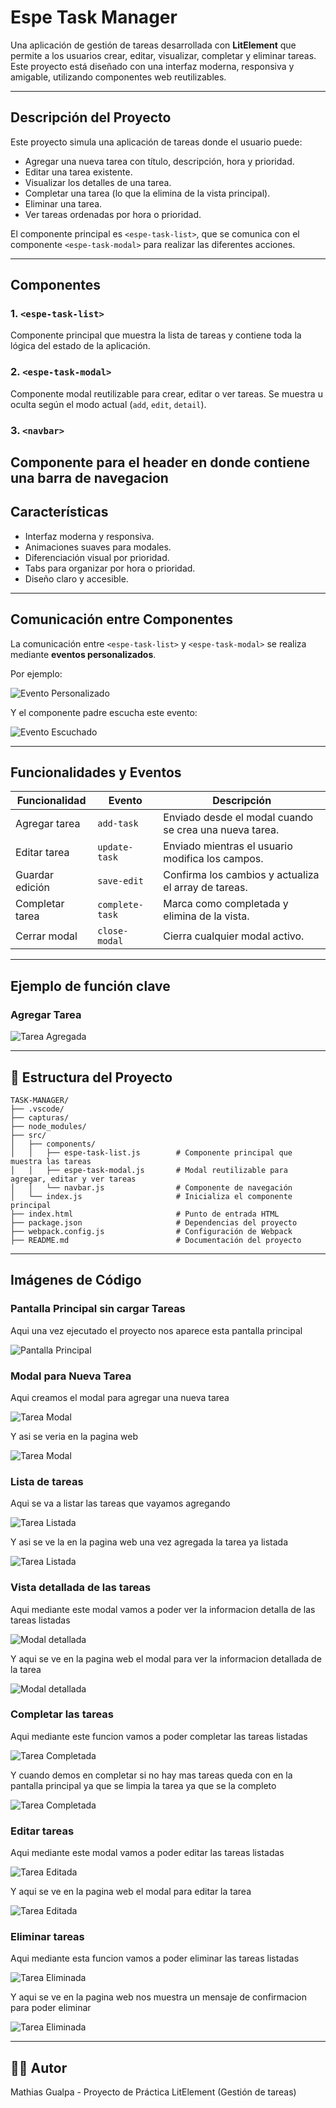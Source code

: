 
# Espe Task Manager

Una aplicación de gestión de tareas desarrollada con **LitElement** que permite a los usuarios crear, editar, visualizar, completar y eliminar tareas. Este proyecto está diseñado con una interfaz moderna, responsiva y amigable, utilizando componentes web reutilizables.

---

## Descripción del Proyecto

Este proyecto simula una aplicación de tareas donde el usuario puede:

- Agregar una nueva tarea con título, descripción, hora y prioridad.
- Editar una tarea existente.
- Visualizar los detalles de una tarea.
- Completar una tarea (lo que la elimina de la vista principal).
- Eliminar una tarea.
- Ver tareas ordenadas por hora o prioridad.

El componente principal es `<espe-task-list>`, que se comunica con el componente `<espe-task-modal>` para realizar las diferentes acciones.

---

## Componentes

### 1. `<espe-task-list>`
Componente principal que muestra la lista de tareas y contiene toda la lógica del estado de la aplicación.

### 2. `<espe-task-modal>`
Componente modal reutilizable para crear, editar o ver tareas. Se muestra u oculta según el modo actual (`add`, `edit`, `detail`).

### 3. `<navbar>`
Componente para el header en donde contiene una barra de navegacion 
---

## Características

- Interfaz moderna y responsiva.
- Animaciones suaves para modales.
- Diferenciación visual por prioridad.
- Tabs para organizar por hora o prioridad.
- Diseño claro y accesible.

---

## Comunicación entre Componentes

La comunicación entre `<espe-task-list>` y `<espe-task-modal>` se realiza mediante **eventos personalizados**.

Por ejemplo:

![Evento Personalizado](./capturas/eventopersonalizado.png)


Y el componente padre escucha este evento:

![Evento Escuchado](./capturas/eventoescuchado.png)

---

## Funcionalidades y Eventos

| Funcionalidad     | Evento            | Descripción |
|------------------|-------------------|-------------|
| Agregar tarea    | `add-task`        | Enviado desde el modal cuando se crea una nueva tarea. |
| Editar tarea      | `update-task`     | Enviado mientras el usuario modifica los campos. |
| Guardar edición   | `save-edit`       | Confirma los cambios y actualiza el array de tareas. |
| Completar tarea   | `complete-task`   | Marca como completada y elimina de la vista. |
| Cerrar modal      | `close-modal`     | Cierra cualquier modal activo. |

---

## Ejemplo de función clave

### Agregar Tarea

![Tarea Agregada](./capturas/agregartarea.png)

---

## 📁 Estructura del Proyecto

```
TASK-MANAGER/
├── .vscode/
├── capturas/
├── node_modules/
├── src/
│   ├── components/
│   │   ├── espe-task-list.js        # Componente principal que muestra las tareas
│   │   ├── espe-task-modal.js       # Modal reutilizable para agregar, editar y ver tareas
│   │   └── navbar.js                # Componente de navegación
│   └── index.js                     # Inicializa el componente principal
├── index.html                       # Punto de entrada HTML
├── package.json                     # Dependencias del proyecto
├── webpack.config.js                # Configuración de Webpack
├── README.md                        # Documentación del proyecto
```

---

## Imágenes de Código

### Pantalla Principal sin cargar Tareas

Aqui una vez ejecutado el proyecto nos aparece esta pantalla principal

![Pantalla Principal](./capturas/pantallaprincipal.png)

### Modal para Nueva Tarea

Aqui creamos el modal para agregar una nueva tarea 

![Tarea Modal](./capturas/modaltarea.png)

Y asi se veria en la pagina web

![Tarea Modal](./capturas/agregartareaejecucion.png)


### Lista de tareas

Aqui se va a listar las tareas que vayamos agregando

![Tarea Listada](./capturas/listartarea.png)

Y asi se ve la en la pagina web una vez agregada la tarea ya listada

![Tarea Listada](./capturas/tarealistadapagina.png)

### Vista detallada de las tareas

Aqui mediante este modal vamos a poder ver la informacion detalla de las tareas listadas

![Modal detallada](./capturas/modaldetallada)

Y aqui se ve en la pagina web el modal para ver la informacion detallada de la tarea

![Modal detallada](./capturas/modaldetalladaweb)

### Completar las tareas

Aqui mediante este funcion vamos a poder completar las tareas listadas

![Tarea Completada](./capturas/completar)

Y cuando demos en completar si no hay mas tareas queda con en la pantalla principal ya que se limpia la tarea ya que se la completo

![Tarea Completada](./capturas/pantallaprincipal.png)

### Editar tareas

Aqui mediante este modal vamos a poder editar las tareas listadas

![Tarea Editada](./capturas/editar)

Y aqui se ve en la pagina web el modal para editar la tarea

![Tarea Editada](./capturas/editarweb)

### Eliminar tareas

Aqui mediante esta funcion vamos a poder eliminar las tareas listadas

![Tarea Eliminada](./capturas/eliminar)

Y aqui se ve en la pagina web nos muestra un mensaje de confirmacion para poder eliminar

![Tarea Eliminada](./capturas/eliminarweb)

---


## 👨‍💻 Autor

Mathias Gualpa - Proyecto de Práctica LitElement (Gestión de tareas)
